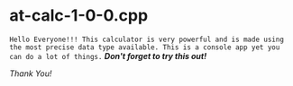 # at-calc-1-0-0.cpp
`Hello Everyone!!! This calculator is very powerful and is made using the most precise data type available. This is a console app yet you can do a lot of things.`
**_Don't forget to try this out!_**

_Thank You!_

